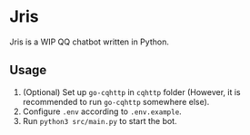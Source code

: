 # Jris

Jris is a WIP QQ chatbot written in Python.

## Usage

1. (Optional) Set up `go-cqhttp` in `cqhttp` folder (However, it is recommended to run `go-cqhttp` somewhere else).
2. Configure `.env` according to `.env.example`.
3. Run `python3 src/main.py` to start the bot.
